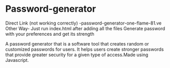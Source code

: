 # Password-generator
Direct Link (not working correctly) -password-generator-one-flame-81.ve
Other Way- Just run index.html after adding all the files
Generate password with your preferences and get its strength

A password generator that is a software tool that creates random or customized passwords for users. It helps users create stronger passwords that provide greater security for a given type of access.Made using Javascript.
